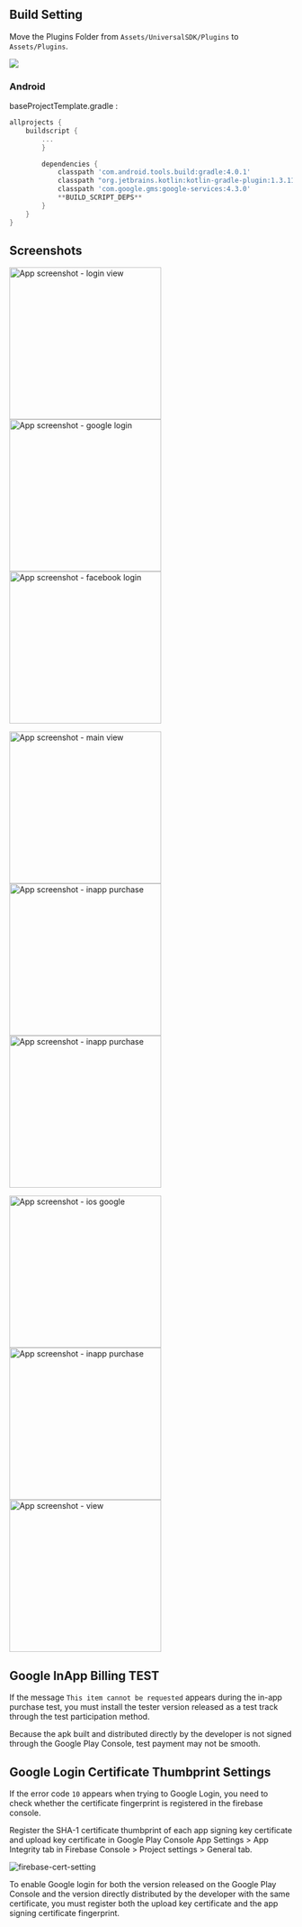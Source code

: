 ## Build Setting

Move the Plugins Folder from `Assets/UniversalSDK/Plugins` to `Assets/Plugins`.

![](https://github.com/jameschun7/universal-sdk-unity-demo/blob/main/img/plugins-move.png?raw=true)

### Android

baseProjectTemplate.gradle :

```groovy
allprojects {
    buildscript {
        ...
        }

        dependencies {            
            classpath 'com.android.tools.build:gradle:4.0.1'
            classpath "org.jetbrains.kotlin:kotlin-gradle-plugin:1.3.11"
            classpath 'com.google.gms:google-services:4.3.0'
            **BUILD_SCRIPT_DEPS**
        }
    }
}
```

## Screenshots

<img src="img/login-view.jpg" alt="App screenshot - login view" width="270" /> <img src="img/google-login.jpg" alt="App screenshot - google login" width="270" /> <img src="img/facebook-login.jpg" alt="App screenshot - facebook login" width="270" />

<img src="img/main-view.jpg" alt="App screenshot - main view" width="270" /> <img src="img/inapp-purchase.jpg" alt="App screenshot - inapp purchase" width="270" /> <img src="img/chrome-custom-tabs.gif" alt="App screenshot - inapp purchase" width="270" />

<img src="img/IMG_0007.PNG" alt="App screenshot - ios google" width="270" /> <img src="img/IMG_0008.PNG" alt="App screenshot - inapp purchase" width="270" /> <img src="img/safari-view-controller.gif" alt="App screenshot - view" width="270" />

## Google InApp Billing TEST

If the message `This item cannot be requested` appears during the in-app purchase test, you must install the tester version released as a test track through the test participation method.

Because the apk built and distributed directly by the developer is not signed through the Google Play Console, test payment may not be smooth.

## Google Login Certificate Thumbprint Settings

If the error code `10` appears when trying to Google Login, you need to check whether the certificate fingerprint is registered in the firebase console.

Register the SHA-1 certificate thumbprint of each app signing key certificate and upload key certificate in Google Play Console App Settings > App Integrity tab in Firebase Console > Project settings > General tab.

![firebase-cert-setting](https://user-images.githubusercontent.com/20632507/147073695-02faf079-66b3-4af8-98e4-5c907a68190f.png)

To enable Google login for both the version released on the Google Play Console and the version directly distributed by the developer with the same certificate, you must register both the upload key certificate and the app signing certificate fingerprint.
